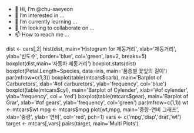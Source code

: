 - 👋 Hi, I’m @chu-saeyeon
- 👀 I’m interested in ...
- 🌱 I’m currently learning ...
- 💞️ I’m looking to collaborate on ...
- 📫 How to reach me ...

<!---
chu-saeyeon/chu-saeyeon is a ✨ special ✨ repository because its `README.md` (this file) appears on your GitHub profile.
You can click the Preview link to take a look at your changes.
--->
dist <- cars[,2]
hist(dist,
     main='Histogram for 제동거리',
     xlab='제동거리',
     ylab='빈도수',
     border='blue',
     col='green',
     las=2,
     breaks=5)
boxplot(dist,main='자동차 제동거리')
boxplot.stats(dist)
boxplot(Petal.Length~Species, data=iris, main='품종별 꽃잎의 길이')
par(mfrow=c(1,3))
boxplot(table(mtcars$carb),
        main='Barplot of Carburetors',
        xlab='#of carburetors',
        ylab='frequency',
        col='blue')
boxplot(table(mtcars$cyl),
        main='Barplot of Cylender',
        xlab='#of cylender',
        ylab='frequency',
        col = 'red')
boxplot(table(mtcars$gear),
        main='Barplot of Grar',
        xlab='#of gears',
        ylab='frequency',
        col='green')
par(mfrow=c(1,1))
wt <- mtcars$wt
mpg <- mtcars$mpg
plot(wt,mpg,
     main='중량-연비 그래프',
     xlab='중량',
     ylab='연비',
     col='red',
     pch=1)
vars <- c('mpg','disp','drat','wt')
target <- mtcars[,vars]
pairs(target,
      main='Multi Plots')
